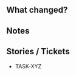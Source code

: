 ## What changed?

<!--  List the changes you are introducing -->

## Notes

<!-- Provide more context to the reviewers of the PR, any note that might help them understand the impact of your changes -->

## Stories / Tickets

- TASK-XYZ
